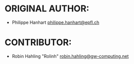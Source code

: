 # ORIGINAL AUTHOR:

  * Philippe Hanhart <philippe.hanhart@epfl.ch>

# CONTRIBUTOR:

  * Robin Hahling "Rolinh" <robin.hahling@gw-computing.net>

